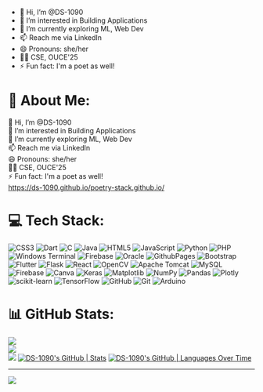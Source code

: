 - 👋 Hi, I’m @DS-1090
- 👀 I’m interested in Building Applications 
- 🌱 I’m currently exploring ML, Web Dev 
- 📫 Reach me via LinkedIn  
- 😄 Pronouns: she/her
- 👩‍🎓 CSE, OUCE'25
- ⚡ Fun fact: I'm a poet as well!
  
 <!---
DS-1090/DS-1090 is a ✨ special ✨ repository because its `README.md` (this file) appears on your GitHub profile.
You can click the Preview link to take a look at your changes.
--->

 # 💫 About Me:
 👋 Hi, I’m @DS-1090<br> 👀 I’m interested in Building Applications <br> 🌱 I’m currently exploring ML, Web Dev <br> 📫 Reach me via LinkedIn  <br> 😄 Pronouns: she/her<br> 👩‍🎓 CSE, OUCE'25<br>⚡ Fun fact: I'm a poet as well!<br>
https://ds-1090.github.io/poetry-stack.github.io/


# 💻 Tech Stack:
![CSS3](https://img.shields.io/badge/css3-%231572B6.svg?style=flat&logo=css3&logoColor=white) ![Dart](https://img.shields.io/badge/dart-%230175C2.svg?style=flat&logo=dart&logoColor=white) ![C](https://img.shields.io/badge/c-%2300599C.svg?style=flat&logo=c&logoColor=white) ![Java](https://img.shields.io/badge/java-%23ED8B00.svg?style=flat&logo=openjdk&logoColor=white) ![HTML5](https://img.shields.io/badge/html5-%23E34F26.svg?style=flat&logo=html5&logoColor=white) ![JavaScript](https://img.shields.io/badge/javascript-%23323330.svg?style=flat&logo=javascript&logoColor=%23F7DF1E) ![Python](https://img.shields.io/badge/python-3670A0?style=flat&logo=python&logoColor=ffdd54) ![PHP](https://img.shields.io/badge/php-%23777BB4.svg?style=flat&logo=php&logoColor=white) ![Windows Terminal](https://img.shields.io/badge/Windows%20Terminal-%234D4D4D.svg?style=flat&logo=windows-terminal&logoColor=white) ![Firebase](https://img.shields.io/badge/firebase-%23039BE5.svg?style=flat&logo=firebase) ![Oracle](https://img.shields.io/badge/Oracle-F80000?style=flat&logo=oracle&logoColor=white) ![GithubPages](https://img.shields.io/badge/github%20pages-121013?style=flat&logo=github&logoColor=white) ![Bootstrap](https://img.shields.io/badge/bootstrap-%238511FA.svg?style=flat&logo=bootstrap&logoColor=white) ![Flutter](https://img.shields.io/badge/Flutter-%2302569B.svg?style=flat&logo=Flutter&logoColor=white) ![Flask](https://img.shields.io/badge/flask-%23000.svg?style=flat&logo=flask&logoColor=white) ![React](https://img.shields.io/badge/react-%2320232a.svg?style=flat&logo=react&logoColor=%2361DAFB) ![OpenCV](https://img.shields.io/badge/opencv-%23white.svg?style=flat&logo=opencv&logoColor=white) ![Apache Tomcat](https://img.shields.io/badge/apache%20tomcat-%23F8DC75.svg?style=flat&logo=apache-tomcat&logoColor=black) ![MySQL](https://img.shields.io/badge/mysql-4479A1.svg?style=flat&logo=mysql&logoColor=white) ![Firebase](https://img.shields.io/badge/firebase-a08021?style=flat&logo=firebase&logoColor=ffcd34) ![Canva](https://img.shields.io/badge/Canva-%2300C4CC.svg?style=flat&logo=Canva&logoColor=white) ![Keras](https://img.shields.io/badge/Keras-%23D00000.svg?style=flat&logo=Keras&logoColor=white) ![Matplotlib](https://img.shields.io/badge/Matplotlib-%23ffffff.svg?style=flat&logo=Matplotlib&logoColor=black) ![NumPy](https://img.shields.io/badge/numpy-%23013243.svg?style=flat&logo=numpy&logoColor=white) ![Pandas](https://img.shields.io/badge/pandas-%23150458.svg?style=flat&logo=pandas&logoColor=white) ![Plotly](https://img.shields.io/badge/Plotly-%233F4F75.svg?style=flat&logo=plotly&logoColor=white) ![scikit-learn](https://img.shields.io/badge/scikit--learn-%23F7931E.svg?style=flat&logo=scikit-learn&logoColor=white) ![TensorFlow](https://img.shields.io/badge/TensorFlow-%23FF6F00.svg?style=flat&logo=TensorFlow&logoColor=white) ![GitHub](https://img.shields.io/badge/github-%23121011.svg?style=flat&logo=github&logoColor=white) ![Git](https://img.shields.io/badge/git-%23F05033.svg?style=flat&logo=git&logoColor=white) ![Arduino](https://img.shields.io/badge/-Arduino-00979D?style=flat&logo=Arduino&logoColor=white)
# 📊 GitHub Stats:
![](https://github-readme-stats.vercel.app/api?username=ds-1090&theme=highcontrast&hide_border=false&include_all_commits=true&count_private=true)<br/>
![](https://github-readme-streak-stats.herokuapp.com/?user=ds-1090&theme=highcontrast&hide_border=false)<br/>
![](https://github-readme-stats.vercel.app/api/top-langs/?username=ds-1090&theme=highcontrast&hide_border=false&include_all_commits=true&count_private=true&layout=compact)
[![DS-1090's GitHub | Stats](https://stats.quira.sh/DS-1090/github?theme=dark)](https://quira.sh?utm_source=widgets&utm_campaign=DS-1090)
[![DS-1090's GitHub | Languages Over Time](https://stats.quira.sh/DS-1090/languages-over-time?theme=dark)](https://quira.sh?utm_source=widgets&utm_campaign=DS-1090)

---
[![](https://visitcount.itsvg.in/api?id=ds-1090&icon=5&color=0)](https://visitcount.itsvg.in)

